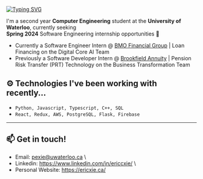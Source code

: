 [![Typing SVG](https://readme-typing-svg.demolab.com?font=Poppins&weight=600&size=25&pause=1000&color=F7F7F7&vCenter=true&width=430&height=25&lines=Hello!+I'm+Eric!+%F0%9F%91%8B)](https://git.io/typing-svg)

I'm a second year **Computer Engineering** student at the **University of Waterloo**, currently seeking \
**Spring 2024** Software Engineering internship opportunities 🌱

- Currently a Software Engineer Intern @ [BMO Financial Group](https://www.bmo.com/) | Loan Financing on the Digital Core AI Team
- Previously a Software Developer Intern @ [Brookfield Annuity](https://www.brookfieldannuity.com/) | Pension Risk Transfer (PRT) Technology on the Business Transformation Team

## ⚙️ Technologies I've been working with recently...

- `Python, Javascript, Typescript, C++, SQL`
- `React, Redux, AWS, PostgreSQL, Flask, Firebase`

---

## 📫 Get in touch!

- Email: pexie@uwaterloo.ca \
- Linkedin: https://www.linkedin.com/in/ericcxie/ \
- Personal Website: https://ericxie.ca/
